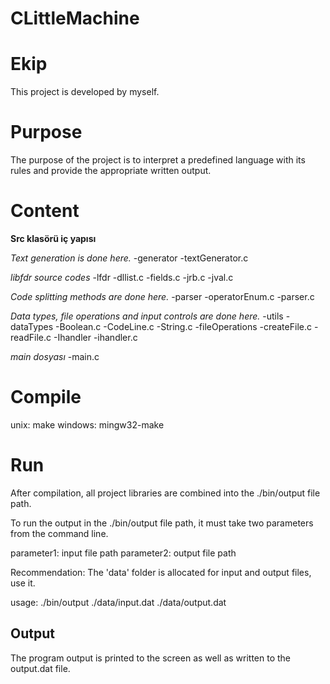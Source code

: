 # CLittleMachine

# Ekip
This project is developed by myself.

# Purpose
The purpose of the project is to interpret a predefined language with its rules and provide the appropriate written output.

# Content
**Src klasörü iç yapısı**

_Text generation is done here._
-generator
 -textGenerator.c

_libfdr source codes_
-lfdr
 -dllist.c
 -fields.c
 -jrb.c
 -jval.c


_Code splitting methods are done here._
-parser 
 -operatorEnum.c
 -parser.c

_Data types, file operations and input controls are done here._
-utils 
 -dataTypes
  -Boolean.c
  -CodeLine.c
  -String.c
 -fileOperations
  -createFile.c
  -readFile.c
 -Ihandler
  -ihandler.c

_main dosyası_
-main.c

# Compile
unix: make
windows: mingw32-make

# Run
After compilation, all project libraries are combined into the ./bin/output file path.

To run the output in the ./bin/output file path, it must take two parameters from the command line.

parameter1: input file path
parameter2: output file path

Recommendation: The 'data' folder is allocated for input and output files, use it.

usage: ./bin/output ./data/input.dat ./data/output.dat

## Output
The program output is printed to the screen as well as written to the output.dat file.